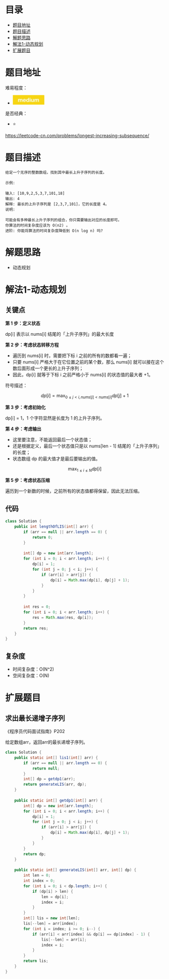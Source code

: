 # 目录
* [题目地址](#题目地址)
* [题目描述](#题目描述)
* [解题思路](#解题思路)
* [解法1-动态规划](#解法1-动态规划)
* [扩展题目](#扩展题目)



# 题目地址
难易程度：
- ![medium.jpg](../.images/medium.jpg)

是否经典：
- ⭐️

https://leetcode-cn.com/problems/longest-increasing-subsequence/

# 题目描述
```text
给定一个无序的整数数组，找到其中最长上升子序列的长度。

示例:

输入: [10,9,2,5,3,7,101,18]
输出: 4 
解释: 最长的上升子序列是 [2,3,7,101]，它的长度是 4。
说明:

可能会有多种最长上升子序列的组合，你只需要输出对应的长度即可。
你算法的时间复杂度应该为 O(n2) 。
进阶: 你能将算法的时间复杂度降低到 O(n log n) 吗?
```


# 解题思路
- 动态规划


# 解法1-动态规划
## 关键点
**第 1 步：定义状态**

dp[i] 表示以 nums[i] 结尾的「上升子序列」的最大长度


**第 2 步：考虑状态转移方程**


- 遍历到 nums[i] 时，需要把下标 i 之前的所有的数都看一遍；
- 只要 nums[i] 严格大于在它位置之前的某个数，那么 nums[i] 就可以接在这个数后面形成一个更长的上升子序列；
- 因此，dp[i] 就等于下标 i 之前严格小于 nums[i] 的状态值的最大者 +1。

符号描述：

$$dp[i] = \max_{0 \le j < i, nums[j] < nums[i]} {dp[j] + 1}$$

**第 3 步：考虑初始化**

dp[i] = 1，1 个字符显然是长度为 1 的上升子序列。


**第 4 步：考虑输出**
- 这里要注意，不能返回最后一个状态值；
- 还是根据定义，最后一个状态值只是以 nums[len - 1] 结尾的「上升子序列」的长度；
- 状态数组 dp 的最大值才是最后要输出的值。

$$\max_{1 \le i \le N} dp[i]$$

**第 5 步：考虑状态压缩**

遍历到一个新数的时候，之前所有的状态值都得保留，因此无法压缩。

## 代码
```java
class Solution {
    public int lengthOfLIS(int[] arr) {
        if (arr == null || arr.length == 0) {
            return 0;
        }

        int[] dp = new int[arr.length];
        for (int i = 0; i < arr.length; i++) {
            dp[i] = 1;
            for (int j = 0; j < i; j++) {
                if (arr[i] > arr[j]) {
                    dp[i] = Math.max(dp[i], dp[j] + 1);
                }
            }
        }

        int res = 0;
        for (int i = 0; i < arr.length; i++) {
            res = Math.max(res, dp[i]);
        }
        return res;
    }
}
```


## 复杂度
- 时间复杂度：O(N^2)
- 空间复杂度：O(N)


# 扩展题目
## 求出最长递增子序列
《程序员代码面试指南》P202


给定数组arr，返回arr的最长递增子序列。

```Java
class Solution {
    public static int[] lis1(int[] arr) {
        if (arr == null || arr.length == 0) {
            return null;
        }
        int[] dp = getdp1(arr);
        return generateLIS(arr, dp);
    }

    public static int[] getdp1(int[] arr) {
        int[] dp = new int[arr.length];
        for (int i = 0; i < arr.length; i++) {
            dp[i] = 1;
            for (int j = 0; j < i; j++) {
                if (arr[i] > arr[j]) {
                    dp[i] = Math.max(dp[i], dp[j] + 1);
                }
            }
        }
        return dp;
    }

    public static int[] generateLIS(int[] arr, int[] dp) {
        int len = 0;
        int index = 0;
        for (int i = 0; i < dp.length; i++) {
            if (dp[i] > len) {
                len = dp[i];
                index = i;
            }
        }
        int[] lis = new int[len];
        lis[--len] = arr[index];
        for (int i = index; i >= 0; i--) {
            if (arr[i] < arr[index] && dp[i] == dp[index] - 1) {
                lis[--len] = arr[i];
                index = i;
            }
        }
        return lis;
    }
}
```